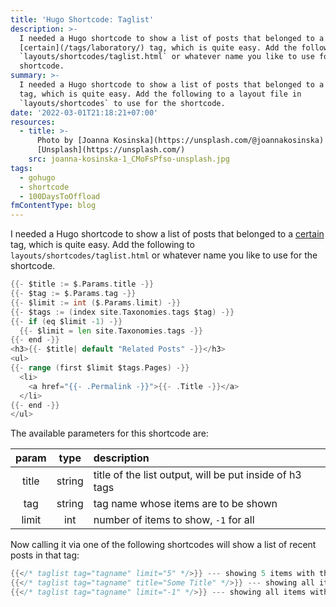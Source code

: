 ```yaml
---
title: 'Hugo Shortcode: Taglist'
description: >-
  I needed a Hugo shortcode to show a list of posts that belonged to a
  [certain](/tags/laboratory/) tag, which is quite easy. Add the following to
  `layouts/shortcodes/taglist.html` or whatever name you like to use for the
  shortcode.
summary: >-
  I needed a Hugo shortcode to show a list of posts that belonged to a certain
  tag, which is quite easy. Add the following to a layout file in
  `layouts/shortcodes` to use for the shortcode.
date: '2022-03-01T21:18:21+07:00'
resources:
  - title: >-
      Photo by [Joanna Kosinska](https://unsplash.com/@joannakosinska) via
      [Unsplash](https://unsplash.com/)
    src: joanna-kosinska-1_CMoFsPfso-unsplash.jpg
tags:
  - gohugo
  - shortcode
  - 100DaysToOffload
fmContentType: blog
---
```


I needed a Hugo shortcode to show a list of posts that belonged to a [certain](/tags/laboratory/) tag, which is quite easy. Add the following to `layouts/shortcodes/taglist.html` or whatever name you like to use for the shortcode.

```go {lineAnchors=code1}
{{- $title := $.Params.title -}}
{{- $tag := $.Params.tag -}}
{{- $limit := int ($.Params.limit) -}}
{{- $tags := (index site.Taxonomies.tags $tag) -}}
{{- if (eq $limit -1) -}}
  {{- $limit = len site.Taxonomies.tags -}}
{{- end -}}
<h3>{{- $title| default "Related Posts" -}}</h3>
<ul>
{{- range (first $limit $tags.Pages) -}}
  <li>
    <a href="{{- .Permalink -}}">{{- .Title -}}</a>
  </li>
{{- end -}}
</ul>
```

The available parameters for this shortcode are:

| param | type | description |
|:-----:|:----:|:-----------|
| title | string | title of the list output, will be put inside of h3 tags |
| tag | string | tag name whose items are to be shown |
| limit | int | number of items to show, `-1` for all |

Now calling it via one of the following shortcodes will show a list of recent posts in that tag:

```go {lineAnchors=code2}
{{</* taglist tag="tagname" limit="5" */>}} --- showing 5 items with the default title
{{</* taglist tag="tagname" title="Some Title" */>}} --- showing all items with the custom title
{{</* taglist tag="tagname" limit="-1" */>}} --- showing all items with the default title
```
